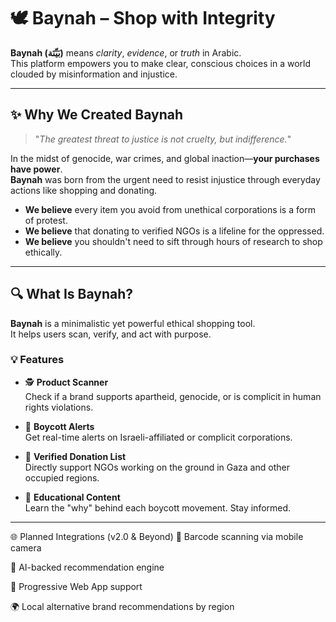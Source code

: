 # 🕊️ Baynah – Shop with Integrity

**Baynah (بَيِّنَة)** means *clarity*, *evidence*, or *truth* in Arabic.  
This platform empowers you to make clear, conscious choices in a world clouded by misinformation and injustice.

---

## ✨ Why We Created Baynah

> "*The greatest threat to justice is not cruelty, but indifference.*"

In the midst of genocide, war crimes, and global inaction—**your purchases have power**.  
**Baynah** was born from the urgent need to resist injustice through everyday actions like shopping and donating.

- **We believe** every item you avoid from unethical corporations is a form of protest.
- **We believe** that donating to verified NGOs is a lifeline for the oppressed.
- **We believe** you shouldn't need to sift through hours of research to shop ethically.

---

## 🔍 What Is Baynah?

**Baynah** is a minimalistic yet powerful ethical shopping tool.  
It helps users scan, verify, and act with purpose.

### 💡 Features

- 🕵️ **Product Scanner**  
  Check if a brand supports apartheid, genocide, or is complicit in human rights violations.

- 🚫 **Boycott Alerts**  
  Get real-time alerts on Israeli-affiliated or complicit corporations.

- 🤲 **Verified Donation List**  
  Directly support NGOs working on the ground in Gaza and other occupied regions.

- 📖 **Educational Content**  
  Learn the "why" behind each boycott movement. Stay informed.

---
🌐 Planned Integrations (v2.0 & Beyond)
🔄 Barcode scanning via mobile camera

🧠 AI-backed recommendation engine

📲 Progressive Web App support

🌍 Local alternative brand recommendations by region



